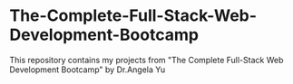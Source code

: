 # The-Complete-Full-Stack-Web-Development-Bootcamp
This repository contains my projects from "The Complete Full-Stack Web Development Bootcamp" by Dr.Angela Yu
